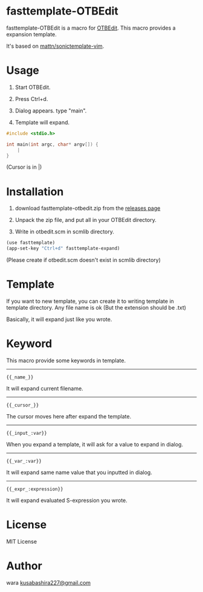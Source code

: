 fasttemplate-OTBEdit
====================
fasttemplate-OTBEdit is a macro for [OTBEdit](http://www.hi-ho.ne.jp/a_ogawa/otbedit/).
This macro provides a expansion template.

It's based on [mattn/sonictemplate-vim](https://github.com/mattn/sonictemplate-vim).

Usage
====================
1. Start OTBEdit.

2. Press Ctrl+d.

3. Dialog appears. type "main".

4. Template will expand.

```c
#include <stdio.h>

int main(int argc, char* argv[]) {
	|
}
```
(Cursor is in |)

Installation
====================
1. download fasttemplate-otbedit.zip from the [releases page](https://github.com/kusabashira/fasttemplate-otbedit/releases)

2. Unpack the zip file, and put all in your OTBEdit directory.

3. Write in otbedit.scm in scmlib directory.

```scm
(use fasttemplate)
(app-set-key "Ctrl+d" fasttemplate-expand)
```
(Please create if otbedit.scm doesn't exist in scmlib directory)

Template
====================
If you want to new template,
you can create it to writing template in template directory.
Any file name is ok (But the extension should be .txt)

Basically, it will expand just like you wrote.

Keyword
====================
This macro provide some keywords in template.
  
-----
	{{_name_}}

It will expand current filename.

-----
	{{_cursor_}}

The cursor moves here after expand the template.

-----
	{{_input_:var}}

When you expand a template,
it will ask for a value to expand in dialog.

-----
	{{_var_:var}}
It will expand same name value that you inputted in dialog.

-----
	{{_expr_:expression}}
  
It will expand evaluated S-expression you wrote.

License
====================
MIT License

Author
====================
wara <kusabashira227@gmail.com>

